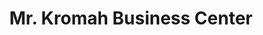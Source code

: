 ---
title: "Mr. Kromah Business Center"
url: /ganta/mr-kromah-business-center/
shop: convenience
---